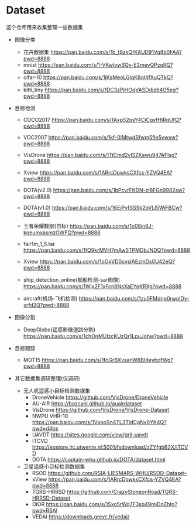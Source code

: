 # Dataset
这个仓库用来收集整理一些数据集

- 图像分类
    * 花卉数据集
  https://pan.baidu.com/s/1b_t9zkQfKAUD91Vq8b0FAA?pwd=8888
    * mnist
  https://pan.baidu.com/s/1-VKwIowSQv-E2mevQPzqRQ?pwd=8888 
    * cifar-10
  https://pan.baidu.com/s/1jKsMeoLGlqK8ql4fXuQTkQ?pwd=8888
    * kitti_tiny
  https://pan.baidu.com/s/1DC3zPjHOqVASDdjz64O5eg?pwd=8888


- 目标检测
  * COCO2017
  https://pan.baidu.com/s/1Axp52qsY4CiCqyfHlRqUfQ?pwd=8888

  * VOC2007
  https://pan.baidu.com/s/1kf-0iMtwdSfwm5fle5vwxw?pwd=8888
  
  * VisDrone
  https://pan.baidu.com/s/1TtCmd2vlSZKawu947AFlsg?pwd=8888
  
  * Xview
  https://pan.baidu.com/s/1ARrcDpwksCXfcs-YZVQ4EA?pwd=8888

  * DOTA(v2.0)
  https://pan.baidu.com/s/1bPcvrFKDN-zI8FGn9982sw?pwd=8888

  * DOTA(v1.0)
  https://pan.baidu.com/s/16EjPvfSSSk2bVLI5WiFBCw?pwd=8888
  
  * 王者荣耀数据(自标)
  https://pan.baidu.com/s/1o08jn8J-kgeumxasmzOWFQ?pwd=8888
  
  * fair1m_1_5.tar
  https://pan.baidu.com/s/1fQ9krMVH7mAw5TPMDbJNDQ?pwd=8888
  
  * Xview
  https://pan.baidu.com/s/1oOxVD0cvsIAEzmDs0U42eQ?pwd=8888
  
  * ship_detection_online(舰船检测-sar图像)
  https://pan.baidu.com/s/1Wjx2F1xFcn8NsXaEYqKRXg?pwd=8888
  
  * aircraft(机场-飞机检测)
  https://pan.baidu.com/s/1zu0FMdnp0rwoIDy-xrfd2Q?pwd=8888
  
- 图像分割
   * DeepGlobe(遥感影像道路分割)
  https://pan.baidu.com/s/1chOnMUIzcKUzQr1LpuJohw?pwd=8888
  
- 目标跟踪
   * MOT15
   https://pan.baidu.com/s/1foGrBXvsanW8BI4eybqfWg?pwd=8888


- 其它数据集调研整理(仅调研)
   - 无人机遥感小目标检测数据集	
      - DroneVehicle	https://github.com/VisDrone/DroneVehicle
      - AU-AIR 	https://bozcani.github.io/auairdataset
      - VisDrone 	https://github.com/VisDrone/VisDrone-Dataset
      - NWPU VHR-10	https://pan.baidu.com/s/1VxooSn4TL3TldCgNx6YK4Q?pwd=d4bs
      - UAVDT	https://sites.google.com/view/grli-uavdt
      - ITCVD	https://eostore.itc.utwente.nl:5001/fsdownload/zZYfgbB2X/ITCVD
      - DOTA	https://captain-whu.github.io/DOTA/dataset.html
   - 卫星遥感小目标检测数据集	
      - RSOD	https://github.com/RSIA-LIESMARS-WHU/RSOD-Dataset-
      - xView	https://pan.baidu.com/s/1ARrcDpwksCXfcs-YZVQ4EA?pwd=8888
      - TGRS-HRRSD	https://github.com/CrazyStoneonRoad/TGRS-HRRSD-Dataset
      - DIOR	https://pan.baidu.com/s/1Sxo5rWq7F3sq49mjDqZhtg?pwd=RSAI
      - VEDAI	https://downloads.greyc.fr/vedai/
  
